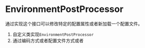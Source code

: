# EnvironmentPostProcessor
通过实现这个接口可以修改特定的配置属性或者新加载一个配置文件。
1. 自定义类实现`EnvironmentPostProcessor`
2. 通过编码方式或者配置文件方式或者